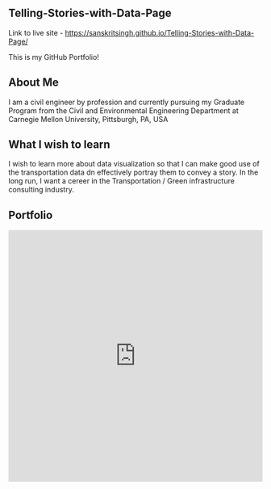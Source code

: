 ## Telling-Stories-with-Data-Page

Link to live site - https://sanskritsingh.github.io/Telling-Stories-with-Data-Page/

This is my GitHub Portfolio!

## About Me

I am a civil engineer by profession and currently pursuing my Graduate Program from the Civil and Environmental Engineering Department at Carnegie Mellon University, Pittsburgh, PA, USA

## What I wish to learn

I wish to learn more about data visualization so that I can make good use of the transportation data dn effectively portray them to convey a story. In the long run, I want a cereer in the Transportation / Green infrastructure consulting industry.

## Portfolio

<iframe title="Brazil's golden oldie blowout" aria-label="chart" id="datawrapper-chart-bi5le" src="https://datawrapper.dwcdn.net/bi5le/1/" scrolling="no" frameborder="0" style="width: 0; min-width: 100% !important; border: none;" height="498"></iframe><script type="text/javascript">!function(){"use strict";window.addEventListener("message",(function(a){if(void 0!==a.data["datawrapper-height"])for(var e in a.data["datawrapper-height"]){var t=document.getElementById("datawrapper-chart-"+e)||document.querySelector("iframe[src*='"+e+"']");t&&(t.style.height=a.data["datawrapper-height"][e]+"px")}}))}();
</script>
